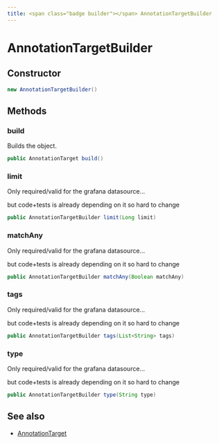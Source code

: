 ```yaml
---
title: <span class="badge builder"></span> AnnotationTargetBuilder
---
```

# <span class="badge builder"></span> AnnotationTargetBuilder

## Constructor

```java
new AnnotationTargetBuilder()
```
## Methods

### <span class="badge object-method"></span> build

Builds the object.

```java
public AnnotationTarget build()
```

### <span class="badge object-method"></span> limit

Only required/valid for the grafana datasource...

but code+tests is already depending on it so hard to change

```java
public AnnotationTargetBuilder limit(Long limit)
```

### <span class="badge object-method"></span> matchAny

Only required/valid for the grafana datasource...

but code+tests is already depending on it so hard to change

```java
public AnnotationTargetBuilder matchAny(Boolean matchAny)
```

### <span class="badge object-method"></span> tags

Only required/valid for the grafana datasource...

but code+tests is already depending on it so hard to change

```java
public AnnotationTargetBuilder tags(List<String> tags)
```

### <span class="badge object-method"></span> type

Only required/valid for the grafana datasource...

but code+tests is already depending on it so hard to change

```java
public AnnotationTargetBuilder type(String type)
```

## See also

 * <span class="badge object-type-class"></span> [AnnotationTarget](./object-AnnotationTarget.md)

